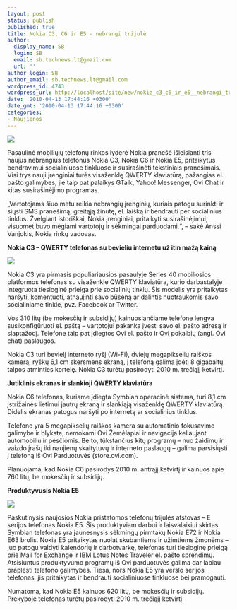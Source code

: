 ```yaml
---
layout: post
status: publish
published: true
title: Nokia C3, C6 ir E5 - nebrangi trijulė
author:
  display_name: SB
  login: SB
  email: sb.technews.lt@gmail.com
  url: ''
author_login: SB
author_email: sb.technews.lt@gmail.com
wordpress_id: 4743
wordpress_url: http://localhost/site/new/nokia_c3_c6_ir_e5__nebrangi_trijule/
date: '2010-04-13 17:44:16 +0300'
date_gmt: '2010-04-13 17:44:16 +0300'
categories:
- Naujienos
---
```

<div class="imgright"><img src="http://www.part.lt/img/70caf3a59c3d774dbd9bf5610cfaab0b521.jpg"  /></div>
<p>Pasaulinė mobiliųjų telefonų rinkos lyderė Nokia pranešė išleisianti tris naujus nebrangius telefonus Nokia C3, Nokia C6 ir Nokia E5, pritaikytus bendravimui socialiniuose tinkluose ir susirašinėti tekstiniais pranešimais. Visi trys nauji įrenginiai turės visaženklę QWERTY klaviatūrą, pažangias el. pašto galimybes, jie taip pat palaikys GTalk, Yahoo! Messenger, Ovi Chat ir kitas susirašinėjimo programas.  </p>
<p>„Vartotojams šiuo metu reikia nebrangių įrenginių, kuriais patogu surinkti ir siųsti SMS pranešimą, greitąją žinutę, el. laišką ir bendrauti per socialinius tinklus. Žvelgiant istoriškai, Nokia įrenginiai, pritaikyti susirašinėjimui, visuomet buvo mėgiami vartotojų ir sėkmingai parduodami.“, – sakė Anssi Vanjokis, Nokia rinkų vadovas.   </p>
<p><b>Nokia C3 – QWERTY telefonas su bevieliu internetu už itin mažą kainą</b><br />

<div class="imgright"><img src="http://www.part.lt/img/0de568dc93380dbbe155365d7dc0c803248.png"  /></div>
<p>Nokia C3 yra pirmasis populiariausios pasaulyje Series 40 mobiliosios platformos telefonas su visaženkle QWERTY klaviatūra, kurio darbastalyje integruota tiesioginė prieiga prie socialinių tinklų. Šis modelis yra pritaikytas naršyti, komentuoti, atnaujinti savo būseną ar dalintis nuotraukomis savo socialiniame tinkle, pvz. Facebook ar Twitter. </p>
<p>Vos 310 litų (be mokesčių ir subsidijų) kainuosiančiame telefone lengva susikonfigūruoti el. paštą – vartotojui pakanka įvesti savo el. pašto adresą ir slaptažodį. Telefone taip pat įdiegtos Ovi el. pašto ir Ovi pokalbių (angl. Ovi chat) paslaugos.  </p>
<p>Nokia C3 turi bevielį interneto ryšį (Wi-Fi), dviejų megapikselių raiškos kamerą, ryškų 6,1 cm skersmens ekraną, į telefoną galima įdėti 8 gigabaitų talpos atminties kortelę. Nokia C3 turėtų pasirodyti 2010 m. trečiąjį ketvirtį. </p>
<p><b>Jutiklinis ekranas ir slankioji QWERTY klaviatūra</b></p>
<p>Nokia C6 telefonas, kuriame įdiegta Symbian operacinė sistema, turi 8,1 cm įstrižainės lietimui jautrų ekraną ir slankiąją visaženklę QWERTY klaviatūrą. Didelis ekranas patogus naršyti po internetą ar socialinius tinklus.  </p>
<p>Telefone yra 5 megapikselių  raiškos kamera su automatinio fokusavimo galimybe ir blykste, nemokami Ovi Žemėlapiai ir navigacija keliaujant automobiliu ir pėsčiomis. Be to, tūkstančius kitų programų –  nuo žaidimų ir vaizdo įrašų iki naujienų skaitytuvų ir interneto paslaugų – galima parsisiųsti į telefoną iš Ovi Parduotuvės (store.ovi.com). </p>
<p>Planuojama, kad Nokia C6 pasirodys 2010 m. antrąjį ketvirtį ir kainuos apie 760 litų, be mokesčių ir subsidijų.  </p>
<p><b>Produktyvusis Nokia E5</b><br />

<div class="imgright"><img src="http://www.part.lt/img/cd3ccce28bcc67a42be4ae8f32c57cf6433.png"  /></div>
<p>Paskutinysis naujosios Nokia pristatomos telefonų trijulės atstovas – E serijos telefonas Nokia E5. Šis produktyviam darbui ir laisvalaikiui skirtas Symbian telefonas yra jaunesnysis sėkmingų pirmtakų Nokia E72 ir Nokia E63 brolis. Nokia E5 pritaikytas nuolat skubantiems ir užimtiems žmonėms – juo patogu valdyti kalendorių ir darbotvarkę, telefonas turi tiesioginę prieigą prie Mail for Exchange ir IBM Lotus Notes Traveler el. pašto sprendimų. Atsisiuntus produktyvumo programų iš Ovi parduotuvės galima dar labiau praplėsti telefono galimybes. Tiesa, nors Nokia E5 yra verslo serijos telefonas, jis pritaikytas ir bendrauti socialiniuose tinkluose bei pramogauti.  </p>
<p>Numatoma, kad Nokia E5 kainuos 620 litų, be mokesčių ir subsidijų. Prekyboje telefonas turėtų pasirodyti 2010 m. trečiąjį ketvirtį. </p>
